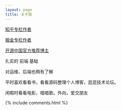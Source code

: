 ```yaml
---
layout: page
title: 关于我 
---
```


<a target="_blank" href="https://www.zhihu.com/people/qiangdada520/activities">知乎专栏作者</a>
<p>
<a target="_blank" href="https://juejin.im/user/582e663467f3560063395f4c">掘金专栏作者</a>
<p>
<a target="_blank" href="https://my.oschina.net/qiangdada">开源中国官方推荐博主</a>
<p>
扎实的 前端 基础
<p>
对运维、后端也稍有了解
<p>
平时喜欢看看书，看看源码整理个人博客，逛逛技术论坛。
<p>
闲暇时看看电影，唱唱歌。外向，爱交朋友
<p>


{% include comments.html %}

